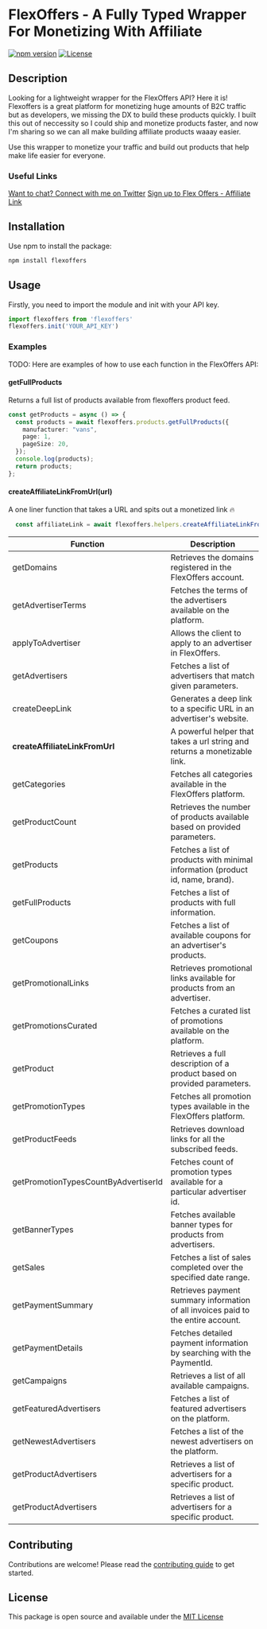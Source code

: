 # FlexOffers - A Fully Typed Wrapper For Monetizing With Affiliate

[![npm version](https://badge.fury.io/js/flexoffers-api.svg)](https://badge.fury.io/js/flexoffers-api)
[![License](https://img.shields.io/badge/license-MIT-blue.svg)](https://opensource.org/licenses/MIT)

## Description

Looking for a lightweight wrapper for the FlexOffers API? Here it is! Flexoffers is a great platform for monetizing huge amounts of B2C traffic but as developers, we missing the DX to build these products quickly. I built this out of neccessity so I could ship and monetize products faster, and now I'm sharing so we can all make building affiliate products waaay easier.

Use this wrapper to monetize your traffic and build out products that help make life easier for everyone.

### Useful Links

[Want to chat? Connect with me on Twitter](https://twitter.com/dougiesilkstone)
[Sign up to Flex Offers - Affiliate Link](https://publisherpro.flexoffers.com/registration?RID=1275043)

## Installation

Use npm to install the package:

```bash
npm install flexoffers
```

## Usage

Firstly, you need to import the module and init with your API key.

```ts
import flexoffers from 'flexoffers'
flexoffers.init('YOUR_API_KEY')
```

### Examples

TODO: Here are examples of how to use each function in the FlexOffers API:

#### getFullProducts

Returns a full list of products available from flexoffers product feed.

```ts
const getProducts = async () => {
  const products = await flexoffers.products.getFullProducts({
    manufacturer: "vans",
    page: 1,
    pageSize: 20,
  });
  console.log(products);
  return products;
};
```

#### createAffiliateLinkFromUrl(url)

A one liner function that takes a URL and spits out a monetized link 🔥

```ts
  const affiliateLink = await flexoffers.helpers.createAffiliateLinkFromUrl(`https://www.vans.com/en-us/shoes-c00081`, { fobs1: 'clickId_1', fobs2: 'clickId_2', fobs3: 'clickId_3', fobs4: 'clickId_4', fobs5: 'clickId_5'});
```

| Function                          | Description                                                                           |
|-----------------------------------|---------------------------------------------------------------------------------------|
| getDomains                        | Retrieves the domains registered in the FlexOffers account.                           |
| getAdvertiserTerms                | Fetches the terms of the advertisers available on the platform.                       |
| applyToAdvertiser                 | Allows the client to apply to an advertiser in FlexOffers.                            |
| getAdvertisers                    | Fetches a list of advertisers that match given parameters.                            |
| createDeepLink                    | Generates a deep link to a specific URL in an advertiser's website.                   |
| **createAffiliateLinkFromUrl**    | A powerful helper that takes a url string and returns a monetizable link.             |
| getCategories                     | Fetches all categories available in the FlexOffers platform.                          |
| getProductCount                   | Retrieves the number of products available based on provided parameters.              |
| getProducts                       | Fetches a list of products with minimal information (product id, name, brand).        |
| getFullProducts                   | Fetches a list of products with full information.                                    |
| getCoupons                        | Fetches a list of available coupons for an advertiser's products.                     |
| getPromotionalLinks               | Retrieves promotional links available for products from an advertiser.                |
| getPromotionsCurated              | Fetches a curated list of promotions available on the platform.                       |
| getProduct                        | Retrieves a full description of a product based on provided parameters.               |
| getPromotionTypes                 | Fetches all promotion types available in the FlexOffers platform.                     |
| getProductFeeds                   | Retrieves download links for all the subscribed feeds.                               |
| getPromotionTypesCountByAdvertiserId | Fetches count of promotion types available for a particular advertiser id.         |
| getBannerTypes                    | Fetches available banner types for products from advertisers.                         |
| getSales                          | Fetches a list of sales completed over the specified date range.                      |
| getPaymentSummary                 | Retrieves payment summary information of all invoices paid to the entire account.     |
| getPaymentDetails                 | Fetches detailed payment information by searching with the PaymentId.                 |
| getCampaigns                      | Retrieves a list of all available campaigns.                                         |
| getFeaturedAdvertisers            | Fetches a list of featured advertisers on the platform.                               |
| getNewestAdvertisers              | Fetches a list of the newest advertisers on the platform.                             |
| getProductAdvertisers             | Retrieves a list of advertisers for a specific product.                               |
| getProductAdvertisers             | Retrieves a list of advertisers for a specific product.                               |

## Contributing

Contributions are welcome! Please read the [contributing guide](./CONTRIBUTING.md) to get started.

## License

This package is open source and available under the [MIT License](https://opensource.org/licenses/MIT)
